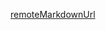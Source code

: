 [remoteMarkdownUrl](https://raw.githubusercontent.com/OWASP/CheatSheetSeries/master/cheatsheets/Kubernetes_Security_Cheat_Sheet.md)
